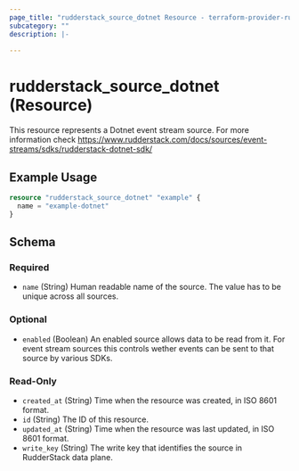 ```yaml
---
page_title: "rudderstack_source_dotnet Resource - terraform-provider-rudderstack"
subcategory: ""
description: |-
  
---
```


# rudderstack_source_dotnet (Resource)

This resource represents a Dotnet event stream source. For more information check
https://www.rudderstack.com/docs/sources/event-streams/sdks/rudderstack-dotnet-sdk/

## Example Usage

```terraform
resource "rudderstack_source_dotnet" "example" {
  name = "example-dotnet"
}
```

<!-- schema generated by tfplugindocs -->
## Schema

### Required

- `name` (String) Human readable name of the source. The value has to be unique across all sources.

### Optional

- `enabled` (Boolean) An enabled source allows data to be read from it. For event stream sources this controls wether events can be sent to that source by various SDKs.

### Read-Only

- `created_at` (String) Time when the resource was created, in ISO 8601 format.
- `id` (String) The ID of this resource.
- `updated_at` (String) Time when the resource was last updated, in ISO 8601 format.
- `write_key` (String) The write key that identifies the source in RudderStack data plane.
